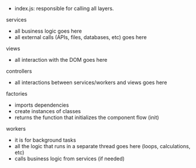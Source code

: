 - index.js: responsible for calling all layers.

services
  - all business logic goes here
  - all external calls (APIs, files, databases, etc) goes here

views
  - all interaction with the DOM goes here

controllers
  - all interactions between services/workers and views goes here

factories
  - imports dependencies
  - create instances of classes
  - returns the function that initializes the component flow (init)

workers
  - it is for background tasks
  - all the logic that runs in a separate thread goes here (loops, calculations, etc)
  - calls business logic from services (if needed)